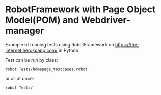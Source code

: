 # RobotFramework with Page Object Model(POM) and Webdriver-manager

Example of running tests using RobotFramework on https://the-internet.herokuapp.com/ in Python

Test can be run by class:

`robot Tests/homepage_testcases.robot` 

or all at once:

`robot Tests/`